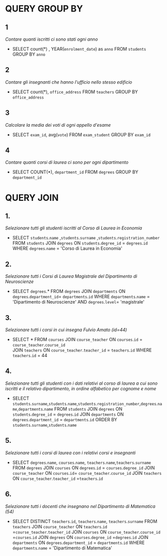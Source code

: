 # QUERY GROUP BY

## 1

_Contare quanti iscritti ci sono stati ogni anno_

- SELECT count(\*) , YEAR(`enrolment_date`) as `anno` FROM `students`
  GROUP BY `anno`

## 2

_Contare gli insegnanti che hanno l'ufficio nello stesso edificio_

- SELECT count(\*), `office_address` FROM `teachers`
  GROUP BY `office_address`

## 3

_Calcolare la media dei voti di ogni appello d'esame_

- SELECT `exam_id`, avg(`vote`) FROM `exam_student` GROUP BY `exam_id`

## 4

_Contare quanti corsi di laurea ci sono per ogni dipartimento_

- SELECT COUNT(\*), `department_id` FROM `degrees` GROUP BY `department_id`

# QUERY JOIN

## 1.

_Selezionare tutti gli studenti iscritti al Corso di Laurea in Economia_

- SELECT `students`.`name` ,`students`.`surname` ,`students`.`registration_number`
  FROM `students`
  JOIN `degrees`
  ON `students`.`degree_id` = `degrees`.`id`
  WHERE `degrees`.`name` = 'Corso di Laurea in Economia'

## 2.

_Selezionare tutti i Corsi di Laurea Magistrale del Dipartimento di Neuroscienze_

- SELECT `degrees`.\*
  FROM `degrees`
  JOIN `departments`
  ON `degrees`.`department_id`= `departments`.`id`
  WHERE `departments`.`name` = 'Dipartimento di Neuroscienze'
  AND `degrees`.`level`= 'magistrale'

## 3.

_Selezionare tutti i corsi in cui insegna Fulvio Amato (id=44)_

- SELECT \*
  FROM `courses`
  JOIN `course_teacher`
  ON `courses`.`id` = `course_teacher`.`course_id`  
  JOIN `teachers`
  ON `course_teacher`.`teacher_id` = `teachers`.`id`
  WHERE `teachers`.`id` = 44

## 4.

_Selezionare tutti gli studenti con i dati relativi al corso di laurea a cui
sono iscritti e il relativo dipartimento, in ordine alfabetico per cognome e
nome_

- SELECT `students`.`surname`,`students`.`name`,`students`.`registration_number`,`degrees`.`name`,`departments`.`name`
  FROM `students`
  JOIN `degrees`
  ON `students`.`degree_id` = `degrees`.`id`
  JOIN `departments`
  ON `degrees`.`department_id` = `departments`.`id`
  ORDER BY `students`.`surname`,`students`.`name`

## 5.

_Selezionare tutti i corsi di laurea con i relativi corsi e insegnanti_

- SELECT `degrees`.`name`, `courses`.`name`, `teachers`.`name`,`teachers`.`surname`
  FROM `degrees`
  JOIN `courses` ON `degrees`.`id` = `courses`.`degree_id`
  JOIN `course_teacher` ON `courses`.`id`= `course_teacher`.`course_id`
  JOIN `teachers` ON `course_teacher`.`teacher_id` =`teachers`.`id`

## 6.

_Selezionare tutti i docenti che insegnano nel Dipartimento di
Matematica (54)_

- SELECT DISTINCT `teachers`.`id`, `teachers`.`name`, `teachers`.`surname`
  FROM `teachers`
  JOIN `course_teacher` ON `teachers`.`id` =`course_teacher`.`teacher_id`
  JOIN `courses` ON `course_teacher`.`course_id` =`courses`.`id`
  JOIN `degrees` ON `courses`.`degree_id` =`degrees`.`id`
  JOIN `departments` ON `degrees`.`department_id` = `departments`.`id`
  WHERE `departments`.`name` = 'Dipartimento di Matematica'

